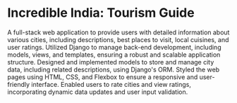 # Incredible India: Tourism Guide
A full-stack web application to provide users with detailed information about various cities, including descriptions, best places to visit, local cuisines, and user ratings.
Utilized Django to manage back-end development, including models, views, and templates, ensuring a robust and scalable application structure.
Designed and implemented models to store and manage city data, including related descriptions, using Django's ORM.
Styled the web pages using HTML, CSS, and Flexbox to ensure a responsive and user-friendly interface.
Enabled users to rate cities and view ratings, incorporating dynamic data updates and user input validation.
